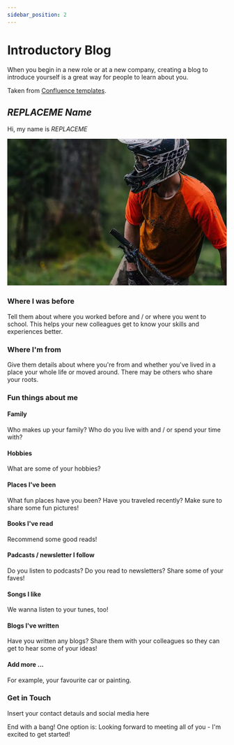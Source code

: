 ```yaml
---
sidebar_position: 2
---
```


# Introductory Blog

When you begin in a new role or at a new company, creating a blog to introduce yourself is a great way for people to learn about you.

Taken from [Confluence templates](https://www.atlassian.com/software/confluence/templates/introductory-blog).

## _REPLACEME Name_

Hi, my name is _REPLACEME_

![_REPLACEME Insert a photo of yourself_](./assets/bike_1.webp)

### Where I was before

<p style={{color: "grey", fontStyle: "italic"}}>Tell them about where you worked before and / or where you went to school. This helps your new colleagues get to know your skills and experiences better.</p>

### Where I'm from

<p style={{color: "grey", fontStyle: "italic"}}>Give them details about where you're from and whether you've lived in a place your whole life or moved around. There may be others who share your roots.</p>

### Fun things about me

#### Family

<p style={{color: "grey", fontStyle: "italic"}}>Who makes up your family? Who do you live with and / or spend your time with?</p>

#### Hobbies

<p style={{color: "grey", fontStyle: "italic"}}>What are some of your hobbies?</p>

#### Places I've been

<p style={{color: "grey", fontStyle: "italic"}}>What fun places have you been? Have you traveled recently? Make sure to share some fun pictures!</p>

#### Books I've read

<p style={{color: "grey", fontStyle: "italic"}}>Recommend some good reads!</p>

#### Padcasts / newsletter I follow

<p style={{color: "grey", fontStyle: "italic"}}>Do you listen to podcasts? Do you read to newsletters? Share some of your faves!</p>

#### Songs I like

<p style={{color: "grey", fontStyle: "italic"}}>We wanna listen to your tunes, too!</p>

#### Blogs I've written

<p style={{color: "grey", fontStyle: "italic"}}>Have you written any blogs? Share them with your colleagues so they can get to hear some of your ideas!</p>

#### Add more ...

<p style={{color: "grey", fontStyle: "italic"}}>For example, your favourite car or painting.</p>

### Get in Touch

<p style={{color: "grey", fontStyle: "italic"}}>Insert your contact detauls and social media here</p>

<p style={{color: "grey", fontStyle: "italic"}}>End with a bang! One option is: Looking forward to meeting all of you - I'm excited to get started!</p>
